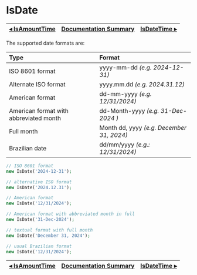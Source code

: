 # IsDate

[◂ IsAmountTime](07-isamounttime.md) | [Documentation Summary](index.md) | [IsDateTime ▸](07-isdatetime.md)
-- | -- | --

The supported date formats are:

| Type                                   | Format                                    |
|:--                                     |:--                                        |
| ISO 8601 format                        | yyyy-mm-dd *(e.g. 2024-12-31)*            |
| Alternate ISO format                   | yyyy.mm.dd *(e.g. 2024.31.12)*            |
| American format                        | dd-mm-yyyy *(e.g. 12/31/2024)*            |
| American format with abbreviated month | dd-Month-yyyy *(e.g. 31-Dec-2024 )*       |
| Full month                             | Month dd, yyyy *(e.g. December 31, 2024)* |
| Brazilian date                         | dd/mm/yyyy *(e.g.: 12/31/2024)*           |

```php
// ISO 8601 format
new IsDate('2024-12-31');

// alternative ISO format
new IsDate('2024.12.31');

// American format
new IsDate('12/31/2024');

// American format with abbreviated month in full
new IsDate('31-Dec-2024');

// textual format with full month
new IsDate('December 31, 2024');

// usual Brazilian format
new IsDate('12/31/2024');
```

[◂ IsAmountTime](07-isamounttime.md) | [Documentation Summary](index.md) | [IsDateTime ▸](07-isdatetime.md)
-- | -- | --
